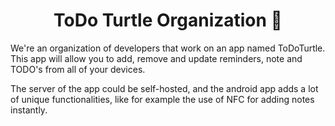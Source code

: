 <h1 align="center">ToDo Turtle Organization 🐢</h1>

We're an organization of developers that work on an app named ToDoTurtle. This app will allow you to add, remove and update reminders, note and TODO's from all of your devices.


The server of the app could be self-hosted, and the android app adds a lot of unique functionalities, like for example the use of NFC for adding notes instantly.
